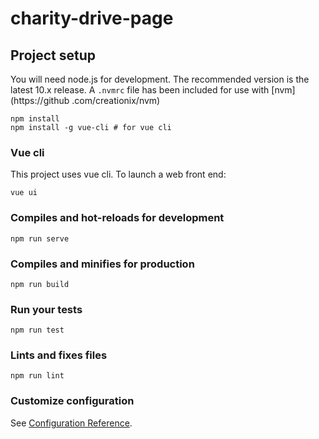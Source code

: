 # charity-drive-page

## Project setup
You will need node.js for development. The recommended version is the latest 10.x release. A `.nvmrc` file has been included for use with [nvm] (https://github .com/creationix/nvm)
```
npm install
npm install -g vue-cli # for vue cli
```

### Vue cli
This project uses vue cli. To launch a web front end:
```
vue ui
```

### Compiles and hot-reloads for development
```
npm run serve
```

### Compiles and minifies for production
```
npm run build
```

### Run your tests
```
npm run test
```

### Lints and fixes files
```
npm run lint
```

### Customize configuration
See [Configuration Reference](https://cli.vuejs.org/config/).
